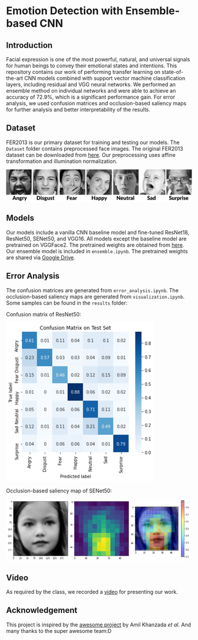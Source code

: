 # Emotion Detection with Ensemble-based CNN
## Introduction 
Facial expression is one of the most powerful, natural, and universal signals for human beings to convey their emotional states and intentions. This repository contains our work of performing transfer learning on state-of-the-art CNN models combined with support vector machine classification layers, including residual and VGG neural networks. We performed an ensemble method on individual networks and were able to achieve an accuracy of 72.9%, which is a significant performance gain. For error analysis, we used confusion matrices and occlusion-based saliency maps for further analysis and better interpretability of the results.
## Dataset
FER2013 is our primary dataset for training and testing our models. The `Dataset` folder contains preprocessed face images. The original FER2013 dataset can be downloaded from [here](https://www.kaggle.com/msambare/fer2013). Our preprocessing uses affine transformation and illumination normalization.

![emotion](./emotions.png)
## Models
Our models include a vanilla CNN baseline model and fine-tuned ResNet18, ResNet50, SENet50, and VGG16. All models except the baseline model are pretrained on VGGFace2. The pretrained weights are obtained from [here](https://github.com/rcmalli/keras-vggface). Our ensemble model is included in `ensemble.ipynb`.
The pretrained weights are shared via [Google Drive](https://drive.google.com/drive/folders/1N0e_0IhzsXQUWd5LxWyLw6opMeucPn4G?usp=sharing).
## Error Analysis
The confusion matrices are generated from `error_analysis.ipynb`. The occlusion-based saliency maps are generated from `visualization.ipynb`. Some samples can be found in the `results` folder:

Confusion matrix of ResNet50:

<img src="./results/resnet50_cmat.png" width="400"/>

Occlusion-based saliency map of SENet50:

<img src="./results/senet50-neutral-false-sad.png" width="500"/>

## Video
As required by the class, we recorded a [video](https://drive.google.com/file/d/1FK9Fy23ziX9rP_OrmA6c16VkCf_t0Zga/view?usp=sharing) for presenting our work.
## Acknowledgement
This project is inspired by the [awesome project](https://github.com/amilkh/cs230-fer) by Amil Khanzada *et al.* And many thanks to the super awesome team:D
